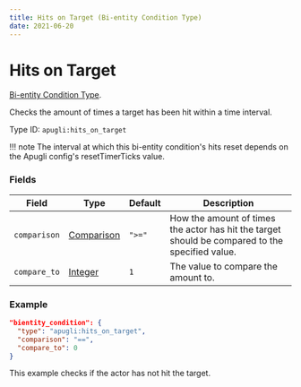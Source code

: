 ```yaml
---
title: Hits on Target (Bi-entity Condition Type)
date: 2021-06-20
---
```


# Hits on Target

[Bi-entity Condition Type](../bientity_condition_types.md).

Checks the amount of times a target has been hit within a time interval.

Type ID: `apugli:hits_on_target`

!!! note
    The interval at which this bi-entity condition's hits reset depends on the Apugli config's resetTimerTicks value.

### Fields

Field  | Type | Default | Description
-------|------|---------|-------------
`comparison` | [Comparison](https://origins.readthedocs.io/en/latest/types/data_types/comparison/) | `">="` | How the amount of times the actor has hit the target should be compared to the specified value.
`compare_to` | [Integer](https://origins.readthedocs.io/en/latest/types/data_types/integer/) | `1` | The value to compare the amount to.


### Example
```json
"bientity_condition": {
  "type": "apugli:hits_on_target",
  "comparison": "==",
  "compare_to": 0
}
```
This example checks if the actor has not hit the target.